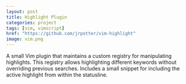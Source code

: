 ```yaml
---
layout: post
title: Highlight Plugin
categories: project
tags: [vim, vimscript]
href: "https://github.com/jrpotter/vim-highlight"
image: vim.png
---
```


A small Vim plugin that maintains a custom registry for manipulating highlights.
This registry allows highlighting different keywords without overriding previous
searches. Includes a small snippet for including the active highlight from
within the statusline.
